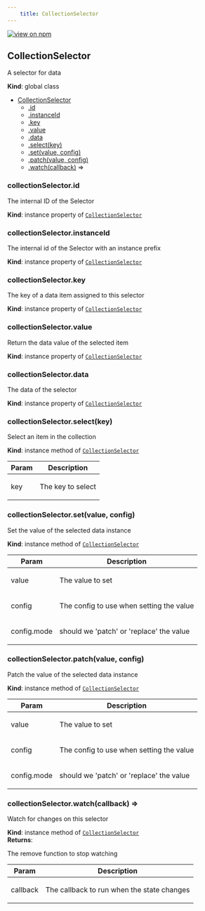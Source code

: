```yaml
--- 
	title: CollectionSelector 
--- 
```


[![view on npm](http://img.shields.io/npm/v/@plexusjs/core.svg)](https://www.npmjs.org/package/@plexusjs/core)


<a name="CollectionSelector"></a>

## CollectionSelector
<p>A selector for data</p>

**Kind**: global class  

* [CollectionSelector](#CollectionSelector)
    * [.id](#CollectionSelector+id)
    * [.instanceId](#CollectionSelector+instanceId)
    * [.key](#CollectionSelector+key)
    * [.value](#CollectionSelector+value)
    * [.data](#CollectionSelector+data)
    * [.select(key)](#CollectionSelector+select)
    * [.set(value, config)](#CollectionSelector+set)
    * [.patch(value, config)](#CollectionSelector+patch)
    * [.watch(callback)](#CollectionSelector+watch) ⇒

<a name="CollectionSelector+id"></a>

### collectionSelector.id
<p>The internal ID of the Selector</p>

**Kind**: instance property of [<code>CollectionSelector</code>](#CollectionSelector)  
<a name="CollectionSelector+instanceId"></a>

### collectionSelector.instanceId
<p>The internal id of the Selector with an instance prefix</p>

**Kind**: instance property of [<code>CollectionSelector</code>](#CollectionSelector)  
<a name="CollectionSelector+key"></a>

### collectionSelector.key
<p>The key of a data item assigned to this selector</p>

**Kind**: instance property of [<code>CollectionSelector</code>](#CollectionSelector)  
<a name="CollectionSelector+value"></a>

### collectionSelector.value
<p>Return the data value of the selected item</p>

**Kind**: instance property of [<code>CollectionSelector</code>](#CollectionSelector)  
<a name="CollectionSelector+data"></a>

### collectionSelector.data
<p>The data of the selector</p>

**Kind**: instance property of [<code>CollectionSelector</code>](#CollectionSelector)  
<a name="CollectionSelector+select"></a>

### collectionSelector.select(key)
<p>Select an item in the collection</p>

**Kind**: instance method of [<code>CollectionSelector</code>](#CollectionSelector)  

| Param | Description |
| --- | --- |
| key | <p>The key to select</p> |

<a name="CollectionSelector+set"></a>

### collectionSelector.set(value, config)
<p>Set the value of the selected data instance</p>

**Kind**: instance method of [<code>CollectionSelector</code>](#CollectionSelector)  

| Param | Description |
| --- | --- |
| value | <p>The value to set</p> |
| config | <p>The config to use when setting the value</p> |
| config.mode | <p>should we 'patch' or 'replace' the value</p> |

<a name="CollectionSelector+patch"></a>

### collectionSelector.patch(value, config)
<p>Patch the value of the selected data instance</p>

**Kind**: instance method of [<code>CollectionSelector</code>](#CollectionSelector)  

| Param | Description |
| --- | --- |
| value | <p>The value to set</p> |
| config | <p>The config to use when setting the value</p> |
| config.mode | <p>should we 'patch' or 'replace' the value</p> |

<a name="CollectionSelector+watch"></a>

### collectionSelector.watch(callback) ⇒
<p>Watch for changes on this selector</p>

**Kind**: instance method of [<code>CollectionSelector</code>](#CollectionSelector)  
**Returns**: <p>The remove function to stop watching</p>  

| Param | Description |
| --- | --- |
| callback | <p>The callback to run when the state changes</p> |

